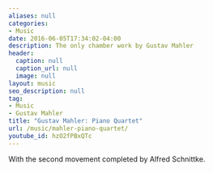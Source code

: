 ```yaml
---
aliases: null
categories:
- Music
date: 2016-06-05T17:34:02-04:00
description: The only chamber work by Gustav Mahler
header:
  caption: null
  caption_url: null
  image: null
layout: music
seo_description: null
tag:
- Music
- Gustav Mahler
title: "Gustav Mahler: Piano Quartet"
url: /music/mahler-piano-quartet/
youtube_id: hzO2fPBxQTc
---
```


With the second movement completed by Alfred Schnittke.
